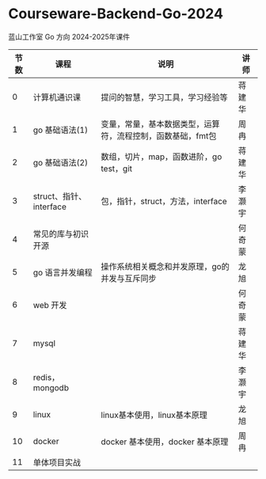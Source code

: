 # Courseware-Backend-Go-2024
蓝山工作室 Go 方向 2024-2025年课件


| 节数 | 课程                    | 说明                                                        | 讲师   |
| ---- | ----------------------- | ----------------------------------------------------------- | ------ |
| 0    | 计算机通识课            | 提问的智慧，学习工具，学习经验等                            | 蒋建华 |
| 1    | go 基础语法(1)          | 变量，常量，基本数据类型，运算符，流程控制，函数基础，fmt包 | 周冉   |
| 2    | go 基础语法(2)          | 数组，切片，map，函数进阶，go test，git                     | 蒋建华 |
| 3    | struct、指针、interface | 包，指针，struct，方法，interface                           | 李灏宇 |
| 4    | 常见的库与初识开源      |                                                             | 何奇蒙 |
| 5    | go 语言并发编程         | 操作系统相关概念和并发原理，go的并发与互斥同步              | 龙旭   |
| 6    | web 开发                |                                                             | 何奇蒙 |
| 7    | mysql                   |                                                             | 蒋建华 |
| 8    | redis，mongodb          |                                                             | 李灏宇 |
| 9    | linux                   | linux基本使用，linux基本原理                                | 龙旭   |
| 10   | docker                  | docker 基本使用，docker 基本原理                            | 周冉   |
| 11   | 单体项目实战            |                                                             |        |


